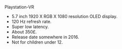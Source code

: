 Playstation-VR

* 5.7 inch 1920 X RGB X 1080 resolution OLED display. 
* 120 Hz refresh rate. 
* Super low latency. 
* About 350£. 
* Release date somewhere in 2016. 
* Not for children under 12.
